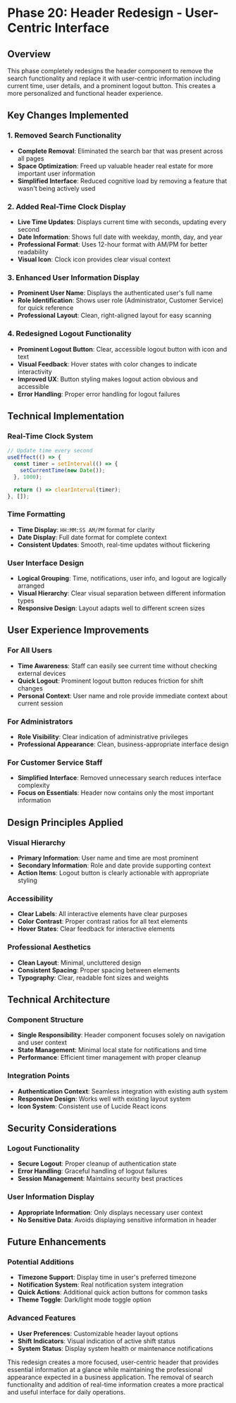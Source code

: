 # Phase 20: Header Redesign - User-Centric Interface

## Overview
This phase completely redesigns the header component to remove the search functionality and replace it with user-centric information including current time, user details, and a prominent logout button. This creates a more personalized and functional header experience.

## Key Changes Implemented

### 1. Removed Search Functionality
- **Complete Removal**: Eliminated the search bar that was present across all pages
- **Space Optimization**: Freed up valuable header real estate for more important user information
- **Simplified Interface**: Reduced cognitive load by removing a feature that wasn't being actively used

### 2. Added Real-Time Clock Display
- **Live Time Updates**: Displays current time with seconds, updating every second
- **Date Information**: Shows full date with weekday, month, day, and year
- **Professional Format**: Uses 12-hour format with AM/PM for better readability
- **Visual Icon**: Clock icon provides clear visual context

### 3. Enhanced User Information Display
- **Prominent User Name**: Displays the authenticated user's full name
- **Role Identification**: Shows user role (Administrator, Customer Service) for quick reference
- **Professional Layout**: Clean, right-aligned layout for easy scanning

### 4. Redesigned Logout Functionality
- **Prominent Logout Button**: Clear, accessible logout button with icon and text
- **Visual Feedback**: Hover states with color changes to indicate interactivity
- **Improved UX**: Button styling makes logout action obvious and accessible
- **Error Handling**: Proper error handling for logout failures

## Technical Implementation

### Real-Time Clock System
```typescript
// Update time every second
useEffect(() => {
  const timer = setInterval(() => {
    setCurrentTime(new Date());
  }, 1000);

  return () => clearInterval(timer);
}, []);
```

### Time Formatting
- **Time Display**: `HH:MM:SS AM/PM` format for clarity
- **Date Display**: Full date format for complete context
- **Consistent Updates**: Smooth, real-time updates without flickering

### User Interface Design
- **Logical Grouping**: Time, notifications, user info, and logout are logically arranged
- **Visual Hierarchy**: Clear visual separation between different information types
- **Responsive Design**: Layout adapts well to different screen sizes

## User Experience Improvements

### For All Users
- **Time Awareness**: Staff can easily see current time without checking external devices
- **Quick Logout**: Prominent logout button reduces friction for shift changes
- **Personal Context**: User name and role provide immediate context about current session

### For Administrators
- **Role Visibility**: Clear indication of administrative privileges
- **Professional Appearance**: Clean, business-appropriate interface design

### For Customer Service Staff
- **Simplified Interface**: Removed unnecessary search reduces interface complexity
- **Focus on Essentials**: Header now contains only the most important information

## Design Principles Applied

### Visual Hierarchy
- **Primary Information**: User name and time are most prominent
- **Secondary Information**: Role and date provide supporting context
- **Action Items**: Logout button is clearly actionable with appropriate styling

### Accessibility
- **Clear Labels**: All interactive elements have clear purposes
- **Color Contrast**: Proper contrast ratios for all text elements
- **Hover States**: Clear feedback for interactive elements

### Professional Aesthetics
- **Clean Layout**: Minimal, uncluttered design
- **Consistent Spacing**: Proper spacing between elements
- **Typography**: Clear, readable font sizes and weights

## Technical Architecture

### Component Structure
- **Single Responsibility**: Header component focuses solely on navigation and user context
- **State Management**: Minimal local state for notifications and time
- **Performance**: Efficient timer management with proper cleanup

### Integration Points
- **Authentication Context**: Seamless integration with existing auth system
- **Responsive Design**: Works well with existing layout system
- **Icon System**: Consistent use of Lucide React icons

## Security Considerations

### Logout Functionality
- **Secure Logout**: Proper cleanup of authentication state
- **Error Handling**: Graceful handling of logout failures
- **Session Management**: Maintains security best practices

### User Information Display
- **Appropriate Information**: Only displays necessary user context
- **No Sensitive Data**: Avoids displaying sensitive information in header

## Future Enhancements

### Potential Additions
- **Timezone Support**: Display time in user's preferred timezone
- **Notification System**: Real notification system integration
- **Quick Actions**: Additional quick action buttons for common tasks
- **Theme Toggle**: Dark/light mode toggle option

### Advanced Features
- **User Preferences**: Customizable header layout options
- **Shift Indicators**: Visual indication of active shift status
- **System Status**: Display system health or maintenance notifications

This redesign creates a more focused, user-centric header that provides essential information at a glance while maintaining the professional appearance expected in a business application. The removal of search functionality and addition of real-time information creates a more practical and useful interface for daily operations.
